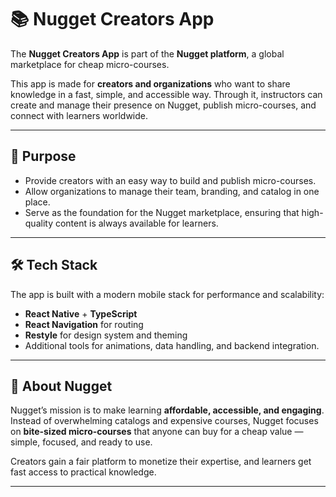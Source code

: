 # 📚 Nugget Creators App

The **Nugget Creators App** is part of the **Nugget platform**, a global marketplace for cheap micro-courses.  

This app is made for **creators and organizations** who want to share knowledge in a fast, simple, and accessible way. Through it, instructors can create and manage their presence on Nugget, publish micro-courses, and connect with learners worldwide.

---

## 🎯 Purpose

- Provide creators with an easy way to build and publish micro-courses.  
- Allow organizations to manage their team, branding, and catalog in one place.  
- Serve as the foundation for the Nugget marketplace, ensuring that high-quality content is always available for learners.  

---

## 🛠️ Tech Stack

The app is built with a modern mobile stack for performance and scalability:

- **React Native** + **TypeScript**  
- **React Navigation** for routing  
- **Restyle** for design system and theming  
- Additional tools for animations, data handling, and backend integration.  

---

## 🚀 About Nugget

Nugget’s mission is to make learning **affordable, accessible, and engaging**.  
Instead of overwhelming catalogs and expensive courses, Nugget focuses on **bite-sized micro-courses** that anyone can buy for a cheap value — simple, focused, and ready to use.  

Creators gain a fair platform to monetize their expertise, and learners get fast access to practical knowledge.  

---